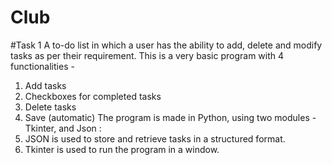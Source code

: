 # Club
#Task 1
A to-do list in which a user has the ability to add, delete and modify tasks as per their requirement.
This is a very basic program with 4 functionalities - 
  1. Add tasks
  2. Checkboxes for completed tasks
  3. Delete tasks
  4. Save (automatic)
The program is made in Python, using two modules - Tkinter, and Json :
  1. JSON is used to store and retrieve tasks in a structured format.
  2. Tkinter is used to run the program in a window. 
